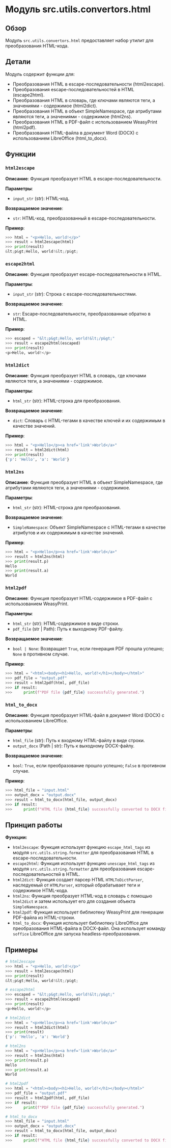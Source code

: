 # Модуль src.utils.convertors.html

## Обзор

Модуль `src.utils.convertors.html` предоставляет набор утилит для преобразования HTML-кода. 

## Детали

Модуль содержит функции для:

- Преобразования HTML в escape-последовательности (html2escape).
- Преобразования escape-последовательностей в HTML (escape2html).
- Преобразования HTML в словарь, где ключами являются теги, а значениями - содержимое (html2dict).
- Преобразования HTML в объект SimpleNamespace, где атрибутами являются теги, а значениями - содержимое (html2ns).
- Преобразования HTML в PDF-файл с использованием WeasyPrint (html2pdf).
- Преобразования HTML-файла в документ Word (DOCX) с использованием LibreOffice (html_to_docx).

## Функции

### `html2escape`

**Описание**: Функция преобразует HTML в escape-последовательности.

**Параметры**:

- `input_str` (str): HTML-код.

**Возвращаемое значение**:

- `str`: HTML-код, преобразованный в escape-последовательности.

**Пример**:

```python
>>> html = "<p>Hello, world!</p>"
>>> result = html2escape(html)
>>> print(result)
&lt;p&gt;Hello, world!&lt;/p&gt;
```

### `escape2html`

**Описание**: Функция преобразует escape-последовательности в HTML.

**Параметры**:

- `input_str` (str): Строка с escape-последовательностями.

**Возвращаемое значение**:

- `str`: Escape-последовательности, преобразованные обратно в HTML.

**Пример**:

```python
>>> escaped = "&lt;p&gt;Hello, world!&lt;/p&gt;"
>>> result = escape2html(escaped)
>>> print(result)
<p>Hello, world!</p>
```

### `html2dict`

**Описание**: Функция преобразует HTML в словарь, где ключами являются теги, а значениями - содержимое.

**Параметры**:

- `html_str` (str): HTML-строка для преобразования.

**Возвращаемое значение**:

- `dict`: Словарь с HTML-тегами в качестве ключей и их содержимым в качестве значений.

**Пример**:

```python
>>> html = "<p>Hello</p><a href='link'>World</a>"
>>> result = html2dict(html)
>>> print(result)
{'p': 'Hello', 'a': 'World'}
```

### `html2ns`

**Описание**: Функция преобразует HTML в объект SimpleNamespace, где атрибутами являются теги, а значениями - содержимое.

**Параметры**:

- `html_str` (str): HTML-строка для преобразования.

**Возвращаемое значение**:

- `SimpleNamespace`: Объект SimpleNamespace с HTML-тегами в качестве атрибутов и их содержимым в качестве значений.

**Пример**:

```python
>>> html = "<p>Hello</p><a href='link'>World</a>"
>>> result = html2ns(html)
>>> print(result.p)
Hello
>>> print(result.a)
World
```

### `html2pdf`

**Описание**: Функция преобразует HTML-содержимое в PDF-файл с использованием WeasyPrint.

**Параметры**:

- `html_str` (str): HTML-содержимое в виде строки.
- `pdf_file` (str | Path): Путь к выходному PDF-файлу.

**Возвращаемое значение**:

- `bool | None`: Возвращает `True`, если генерация PDF прошла успешно; `None` в противном случае.

**Пример**:

```python
>>> html = "<html><body><h1>Hello, world!</h1></body></html>"
>>> pdf_file = "output.pdf"
>>> result = html2pdf(html, pdf_file)
>>> if result:
>>>     print(f"PDF file {pdf_file} successfully generated.")
```

### `html_to_docx`

**Описание**: Функция преобразует HTML-файл в документ Word (DOCX) с использованием LibreOffice.

**Параметры**:

- `html_file` (str): Путь к входному HTML-файлу в виде строки.
- `output_docx` (Path | str): Путь к выходному DOCX-файлу.

**Возвращаемое значение**:

- `bool`: `True`, если преобразование прошло успешно; `False` в противном случае.

**Пример**:

```python
>>> html_file = "input.html"
>>> output_docx = "output.docx"
>>> result = html_to_docx(html_file, output_docx)
>>> if result:
>>>     print(f"HTML file {html_file} successfully converted to DOCX file {output_docx}.")
```

## Принцип работы

**Функции:**

- `html2escape`: Функция использует функцию `escape_html_tags` из модуля `src.utils.string.formatter` для преобразования HTML в escape-последовательности.
- `escape2html`: Функция использует функцию `unescape_html_tags` из модуля `src.utils.string.formatter` для преобразования escape-последовательностей в HTML.
- `html2dict`: Функция создает парсер HTML `HTMLToDictParser`, наследуемый от `HTMLParser`, который обрабатывает теги и содержимое HTML-кода.
- `html2ns`: Функция преобразует HTML-код в словарь с помощью `html2dict` и затем использует его для создания объекта `SimpleNamespace`.
- `html2pdf`: Функция использует библиотеку WeasyPrint для генерации PDF-файла из HTML-строки.
- `html_to_docx`: Функция использует библиотеку LibreOffice для преобразования HTML-файла в DOCX-файл. Она использует команду `soffice` LibreOffice для запуска headless-преобразования.

## Примеры

```python
# html2escape
>>> html = "<p>Hello, world!</p>"
>>> result = html2escape(html)
>>> print(result)
&lt;p&gt;Hello, world!&lt;/p&gt;

# escape2html
>>> escaped = "&lt;p&gt;Hello, world!&lt;/p&gt;"
>>> result = escape2html(escaped)
>>> print(result)
<p>Hello, world!</p>

# html2dict
>>> html = "<p>Hello</p><a href='link'>World</a>"
>>> result = html2dict(html)
>>> print(result)
{'p': 'Hello', 'a': 'World'}

# html2ns
>>> html = "<p>Hello</p><a href='link'>World</a>"
>>> result = html2ns(html)
>>> print(result.p)
Hello
>>> print(result.a)
World

# html2pdf
>>> html = "<html><body><h1>Hello, world!</h1></body></html>"
>>> pdf_file = "output.pdf"
>>> result = html2pdf(html, pdf_file)
>>> if result:
>>>     print(f"PDF file {pdf_file} successfully generated.")

# html_to_docx
>>> html_file = "input.html"
>>> output_docx = "output.docx"
>>> result = html_to_docx(html_file, output_docx)
>>> if result:
>>>     print(f"HTML file {html_file} successfully converted to DOCX file {output_docx}.")
```